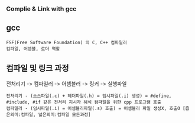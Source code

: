 ### Complie & Link with gcc

## gcc
```
FSF(Free Software Foundation) 의 C, C++ 컴파일러
컴파일, 어셈블, 로더 역할
```

## 컴파일 및 링크 과정

전처리기 -> 컴파일러 -> 어셈블러 -> 링커 -> 실행파일 

```
전처리기 - (소스파일(.c) + 헤더파일(.h) = 임시파일(.i) 생성) = #define, #include, #if 같은 전처리 지시자 해석 컴파일을 위한 cpp 프로그램 호출
컴파일러 - (임시파일(.i) = 어셈블리파일(.s) 호출) = 어셈블리 파일 생성X, 호출O [좁은의미:컴파일, 넓은의미:컴파일 모든과정]  
```
